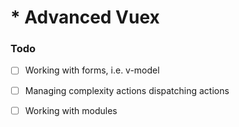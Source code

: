 # \* Advanced Vuex

### Todo

* [ ] Working with forms, i.e. v-model
* [ ] Managing complexity actions dispatching actions
* [ ] Working with modules



